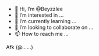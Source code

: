 - 👋 Hi, I’m @Beyzzlee
- 👀 I’m interested in ...
- 🌱 I’m currently learning ...
- 💞️ I’m looking to collaborate on ...
- 📫 How to reach me ...



<!---
Beyzzlee/Beyzzlee is a ✨ special ✨ repository because its `README.md` (this file) appears on your GitHub profile.
You can click the Preview link to take a look at your changes.
--->
Afk (@......)
